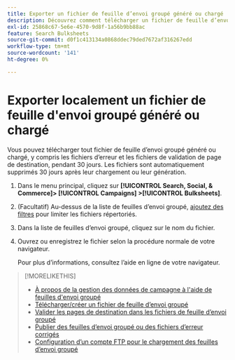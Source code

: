 ```yaml
---
title: Exporter un fichier de feuille d’envoi groupé généré ou chargé
description: Découvrez comment télécharger un fichier de feuille d’envoi groupé, y compris les fichiers d’erreur et les fichiers de validation de page de destination.
exl-id: 25868c67-5e6e-4570-9d8f-1a56b9bb88ac
feature: Search Bulksheets
source-git-commit: d0f1c413134a0868ddec79ded7672af316267edd
workflow-type: tm+mt
source-wordcount: '141'
ht-degree: 0%

---
```


# Exporter localement un fichier de feuille d&#39;envoi groupé généré ou chargé

Vous pouvez télécharger tout fichier de feuille d’envoi groupé généré ou chargé, y compris les fichiers d’erreur et les fichiers de validation de page de destination, pendant 30 jours. Les fichiers sont automatiquement supprimés 30 jours après leur chargement ou leur génération.

1. Dans le menu principal, cliquez sur **[!UICONTROL Search, Social, & Commerce]> [!UICONTROL Campaigns] >[!UICONTROL Bulksheets]**.

1. (Facultatif) Au-dessus de la liste de feuilles d’envoi groupé, [ajoutez des filtres](/help/search-social-commerce/common-tasks/data-views/ad-hoc-settings/column-filter-apply-from-column-heading.md) pour limiter les fichiers répertoriés.

1. Dans la liste de feuilles d’envoi groupé, cliquez sur le nom du fichier.

1. Ouvrez ou enregistrez le fichier selon la procédure normale de votre navigateur.

   Pour plus d’informations, consultez l’aide en ligne de votre navigateur.

>[!MORELIKETHIS]
>
>* [À propos de la gestion des données de campagne à l&#39;aide de feuilles d&#39;envoi groupé](bulksheet-about.md)
>* [Télécharger/créer un fichier de feuille d’envoi groupé](/help/search-social-commerce/campaign-management/bulksheets/bulksheet-download.md)
>* [Valider les pages de destination dans les fichiers de feuille d’envoi groupé](bulksheet-validate-landing-pages.md)
>* [Publier des feuilles d’envoi groupé ou des fichiers d’erreur corrigés](bulksheet-post.md)
>* [Configuration d’un compte FTP pour le chargement des feuilles d’envoi groupé](/help/search-social-commerce/campaign-management/bulksheets/bulksheet-ftp-account.md)
